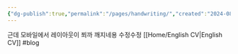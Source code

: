```yaml
---
{"dg-publish":true,"permalink":"/pages/handwriting/","created":"2024-08-21","updated":"2024-08-20T23:17:00"}
---
```


<style> .container {font-family: sans-serif; text-align: center;} .button-wrapper button {z-index: 1;height: 40px; width: 100px; margin: 10px;padding: 5px;} .excalidraw .App-menu_top .buttonList { display: flex;} .excalidraw-wrapper { height: 800px; margin: 50px; position: relative;} :root[dir="ltr"] .excalidraw .layer-ui__wrapper .zen-mode-transition.App-menu_bottom--transition-left {transform: none;} </style><script src="https://cdn.jsdelivr.net/npm/react@17/umd/react.production.min.js"></script><script src="https://cdn.jsdelivr.net/npm/react-dom@17/umd/react-dom.production.min.js"></script><script type="text/javascript" src="https://cdn.jsdelivr.net/npm/@excalidraw/excalidraw@0/dist/excalidraw.production.min.js"></script><div id="Drawing_2024-08-21_1430.54.excalidraw.md1"></div><script>(function(){const InitialData={"type":"excalidraw","version":2,"source":"https://github.com/zsviczian/obsidian-excalidraw-plugin/releases/tag/2.3.0","elements":[{"id":"zcRPc9-IS8baeQ9DeZRJ4","type":"freedraw","x":45.42695312500001,"y":-134.65937499999998,"width":0.0001,"height":0.0001,"angle":0,"strokeColor":"#1e1e1e","backgroundColor":"transparent","fillStyle":"solid","strokeWidth":0.5,"strokeStyle":"solid","roughness":1,"opacity":100,"groupIds":[],"frameId":null,"index":"aD","roundness":null,"seed":1486919839,"version":4,"versionNonce":891043039,"isDeleted":false,"boundElements":null,"updated":1724248181898,"link":null,"locked":false,"points":[[0,0],[0.0001,0.0001]],"pressures":[0,0],"simulatePressure":false,"lastCommittedPoint":[0.0001,0.0001]},{"id":"Q7fwXO_AUDqF_LSV35B1U","type":"freedraw","x":-55.373046875,"y":-193.859375,"width":0.0001,"height":0.0001,"angle":0,"strokeColor":"#1e1e1e","backgroundColor":"transparent","fillStyle":"solid","strokeWidth":0.5,"strokeStyle":"solid","roughness":1,"opacity":100,"groupIds":[],"frameId":null,"index":"aE","roundness":null,"seed":97847921,"version":4,"versionNonce":58188337,"isDeleted":false,"boundElements":null,"updated":1724248183765,"link":null,"locked":false,"points":[[0,0],[0.0001,0.0001]],"pressures":[0,0],"simulatePressure":false,"lastCommittedPoint":[0.0001,0.0001]},{"id":"KeycDzt9VBMPXlgsqRFJ3","type":"freedraw","x":-160.17304687499998,"y":-165.859375,"width":8.800000000000011,"height":50.400000000000006,"angle":0,"strokeColor":"#1e1e1e","backgroundColor":"transparent","fillStyle":"solid","strokeWidth":0.5,"strokeStyle":"solid","roughness":1,"opacity":100,"groupIds":[],"frameId":null,"index":"aF","roundness":null,"seed":1893683583,"version":6,"versionNonce":232200703,"isDeleted":false,"boundElements":null,"updated":1724248186199,"link":null,"locked":false,"points":[[0,0],[-4,13.600000000000023],[-8,43.20000000000002],[-8.800000000000011,50.400000000000006]],"pressures":[0,0,0,0],"simulatePressure":false,"lastCommittedPoint":[-8.800000000000011,50.400000000000006]},{"id":"6PA92W4K2ZcORwAEUHRzj","type":"freedraw","x":-160.17304687499998,"y":-141.059375,"width":35.19999999999999,"height":8,"angle":0,"strokeColor":"#1e1e1e","backgroundColor":"transparent","fillStyle":"solid","strokeWidth":0.5,"strokeStyle":"solid","roughness":1,"opacity":100,"groupIds":[],"frameId":null,"index":"aG","roundness":null,"seed":1063678801,"version":7,"versionNonce":687816881,"isDeleted":false,"boundElements":null,"updated":1724248186417,"link":null,"locked":false,"points":[[0,0],[7.199999999999989,-3.1999999999999886],[16,-4],[28.799999999999983,-4.800000000000011],[35.19999999999999,-8]],"pressures":[0,0,0,0,0],"simulatePressure":false,"lastCommittedPoint":[35.19999999999999,-8]},{"id":"tAfctIJOoULdxYoUFFH8-","type":"freedraw","x":-140.17304687499998,"y":-132.25937499999998,"width":4,"height":24,"angle":0,"strokeColor":"#1e1e1e","backgroundColor":"transparent","fillStyle":"solid","strokeWidth":0.5,"strokeStyle":"solid","roughness":1,"opacity":100,"groupIds":[],"frameId":null,"index":"aH","roundness":null,"seed":11397887,"version":6,"versionNonce":1926034303,"isDeleted":false,"boundElements":null,"updated":1724248186635,"link":null,"locked":false,"points":[[0,0],[-3.200000000000017,4],[-1.5999999999999943,17.599999999999994],[0.799999999999983,24]],"pressures":[0,0,0,0],"simulatePressure":false,"lastCommittedPoint":[0.799999999999983,24]},{"id":"dgvk4KHQYBD6Yq7NF40hF","type":"freedraw","x":-148.17304687499998,"y":-103.459375,"width":24,"height":21.599999999999994,"angle":0,"strokeColor":"#1e1e1e","backgroundColor":"transparent","fillStyle":"solid","strokeWidth":0.5,"strokeStyle":"solid","roughness":1,"opacity":100,"groupIds":[],"frameId":null,"index":"aI","roundness":null,"seed":924918225,"version":7,"versionNonce":498917169,"isDeleted":false,"boundElements":null,"updated":1724248186834,"link":null,"locked":false,"points":[[0,0],[4.799999999999983,-6.400000000000006],[10.400000000000006,-11.199999999999989],[20.799999999999997,-18.400000000000006],[24,-21.599999999999994]],"pressures":[0,0,0,0,0],"simulatePressure":false,"lastCommittedPoint":[24,-21.599999999999994]},{"id":"So2tkkJupeJKv0CflKLGf","type":"freedraw","x":-131.373046875,"y":-111.459375,"width":34.400000000000006,"height":34.400000000000006,"angle":0,"strokeColor":"#1e1e1e","backgroundColor":"transparent","fillStyle":"solid","strokeWidth":0.5,"strokeStyle":"solid","roughness":1,"opacity":100,"groupIds":[],"frameId":null,"index":"aJ","roundness":null,"seed":387073151,"version":9,"versionNonce":1745033567,"isDeleted":false,"boundElements":null,"updated":1724248187068,"link":null,"locked":false,"points":[[0,0],[-3.1999999999999886,10.400000000000006],[-3.1999999999999886,24.799999999999983],[-0.799999999999983,34.400000000000006],[8.800000000000011,34.400000000000006],[25.60000000000001,8.800000000000011],[31.200000000000017,1.5999999999999943]],"pressures":[0,0,0,0,0,0,0],"simulatePressure":false,"lastCommittedPoint":[31.200000000000017,1.5999999999999943]},{"id":"YO7FiHM6I5Q5cU9SVDh31","type":"freedraw","x":-86.99953875536927,"y":-147.04202880685358,"width":11.352797514487449,"height":50.27667470701584,"angle":0,"strokeColor":"#1e1e1e","backgroundColor":"transparent","fillStyle":"solid","strokeWidth":0.5,"strokeStyle":"solid","roughness":1,"opacity":100,"groupIds":[],"frameId":null,"index":"aK","roundness":null,"seed":1754252657,"version":8,"versionNonce":90389681,"isDeleted":false,"boundElements":null,"updated":1724248187501,"link":null,"locked":false,"points":[[0,0],[-11.352797514487449,17.84011037990885],[-11.352797514487449,23.516509137152553],[-11.352797514487449,37.30204897617304],[-9.730969298132095,48.654846490660475],[-8.109141081776755,50.27667470701584]],"pressures":[0,0,0,0,0,0],"simulatePressure":false,"lastCommittedPoint":[-8.109141081776755,50.27667470701584]},{"id":"VL4TpNfZcsgn7NnRoo71Y","type":"freedraw","x":-83.75588232265858,"y":-138.93288772507685,"width":3.2436564327106936,"height":41.35661951706143,"angle":0,"strokeColor":"#1e1e1e","backgroundColor":"transparent","fillStyle":"solid","strokeWidth":0.5,"strokeStyle":"solid","roughness":1,"opacity":100,"groupIds":[],"frameId":null,"index":"aL","roundness":null,"seed":1337929471,"version":9,"versionNonce":181982175,"isDeleted":false,"boundElements":null,"updated":1724248187819,"link":null,"locked":false,"points":[[0,0],[-0.8109141081776698,9.730969298132123],[-0.8109141081776698,15.407368055375827],[-0.8109141081776698,25.13833735350792],[-0.8109141081776698,35.6802207598177],[-0.8109141081776698,41.35661951706143],[2.4327423245330237,35.6802207598177]],"pressures":[0,0,0,0,0,0,0],"simulatePressure":false,"lastCommittedPoint":[2.4327423245330237,35.6802207598177]},{"id":"N3xDe9OVhaqbMw8BP255U","type":"freedraw","x":-88.62136697172463,"y":-95.95443999166008,"width":36.491134867995356,"height":40.54570540888375,"angle":0,"strokeColor":"#1e1e1e","backgroundColor":"transparent","fillStyle":"solid","strokeWidth":0.5,"strokeStyle":"solid","roughness":1,"opacity":100,"groupIds":[],"frameId":null,"index":"aM","roundness":null,"seed":1377715057,"version":8,"versionNonce":1031486129,"isDeleted":false,"boundElements":null,"updated":1724248188252,"link":null,"locked":false,"points":[[0,0],[5.6763987572437316,-4.8654846490660475],[12.163711622665119,-10.541883406309779],[23.516509137152582,-21.894680920797214],[30.814736110751653,-31.62565021892931],[36.491134867995356,-40.54570540888375]],"pressures":[0,0,0,0,0,0],"simulatePressure":false,"lastCommittedPoint":[36.491134867995356,-40.54570540888375]},{"id":"hlozdNogtlFXyTbn6-6ek","type":"freedraw","x":-54.562974428262294,"y":-157.58391221316336,"width":51.89850292337118,"height":89.20055189954425,"angle":0,"strokeColor":"#1e1e1e","backgroundColor":"transparent","fillStyle":"solid","strokeWidth":0.5,"strokeStyle":"solid","roughness":1,"opacity":100,"groupIds":[],"frameId":null,"index":"aN","roundness":null,"seed":1736560895,"version":19,"versionNonce":1599585055,"isDeleted":false,"boundElements":null,"updated":1724248188836,"link":null,"locked":false,"points":[[0,0],[4.054570540888392,-2.4327423245330237],[8.109141081776755,4.054570540888363],[8.92005518995444,30.814736110751653],[4.054570540888392,54.33124524790421],[-2.4327423245330237,68.92769919510235],[-5.676398757243703,72.17135562781309],[-4.8654846490660475,69.73861330328003],[5.6763987572437316,57.574901680614914],[12.163711622665147,52.70941703154887],[12.974625730842803,55.953073464259575],[11.352797514487463,72.17135562781309],[10.541883406309779,84.3350672504782],[17.029196271731195,86.76780957501123],[28.38199378621863,73.7931838441684],[41.35661951706143,53.52033113972652],[46.22210416612748,47.84393238248282]],"pressures":[0,0,0,0,0,0,0,0,0,0,0,0,0,0,0,0,0],"simulatePressure":false,"lastCommittedPoint":[46.22210416612748,47.84393238248282]},{"id":"2u6qBUjMz_-r1uIsMz0bt","type":"freedraw","x":-15.639097235733885,"y":-125.95826199423405,"width":19.46193859626419,"height":54.331245247904235,"angle":0,"strokeColor":"#1e1e1e","backgroundColor":"transparent","fillStyle":"solid","strokeWidth":0.5,"strokeStyle":"solid","roughness":1,"opacity":100,"groupIds":[],"frameId":null,"index":"aO","roundness":null,"seed":1089525809,"version":9,"versionNonce":1118841169,"isDeleted":false,"boundElements":null,"updated":1724248189153,"link":null,"locked":false,"points":[[0,0],[2.4327423245330237,-10.541883406309779],[4.8654846490660475,-13.785539839020458],[7.298226973599071,-1.6218282163553397],[11.352797514487435,26.76016556986329],[16.218282163553482,38.92387719252841],[19.46193859626419,40.54570540888378]],"pressures":[0,0,0,0,0,0,0],"simulatePressure":false,"lastCommittedPoint":[19.46193859626419,40.54570540888378]},{"id":"GdrIafd3PI1wxndx3jx7K","type":"freedraw","x":20.85203763226147,"y":-151.90751345591963,"width":0.8109141081776841,"height":76.22592616870145,"angle":0,"strokeColor":"#1e1e1e","backgroundColor":"transparent","fillStyle":"solid","strokeWidth":0.5,"strokeStyle":"solid","roughness":1,"opacity":100,"groupIds":[],"frameId":null,"index":"aP","roundness":null,"seed":371208287,"version":7,"versionNonce":528159999,"isDeleted":false,"boundElements":null,"updated":1724248189369,"link":null,"locked":false,"points":[[0,0],[0.8109141081776841,4.8654846490660475],[0.8109141081776841,18.651024488086506],[0.8109141081776841,66.49495687056935],[0.8109141081776841,76.22592616870145]],"pressures":[0,0,0,0,0],"simulatePressure":false,"lastCommittedPoint":[0.8109141081776841,76.22592616870145]},{"id":"o0SC_FZ1_HDp8ojixdjGP","type":"freedraw","x":-26.99189475022135,"y":-121.092777345168,"width":29.192907894396313,"height":27.571079678040945,"angle":0,"strokeColor":"#1e1e1e","backgroundColor":"transparent","fillStyle":"solid","strokeWidth":0.5,"strokeStyle":"solid","roughness":1,"opacity":100,"groupIds":[],"frameId":null,"index":"aQ","roundness":null,"seed":2095384657,"version":7,"versionNonce":1539356081,"isDeleted":false,"boundElements":null,"updated":1724248189973,"link":null,"locked":false,"points":[[0,0],[-2.4327423245330237,-2.4327423245330237],[8.109141081776755,-9.730969298132095],[22.705595028974898,-24.327423245330237],[26.76016556986329,-27.571079678040945]],"pressures":[0,0,0,0,0],"simulatePressure":false,"lastCommittedPoint":[26.76016556986329,-27.571079678040945]},{"id":"OzMtnjDiFwOTIEVJQq5Pr","type":"freedraw","x":-122.67975951518697,"y":-53.786906366420965,"width":20.27285270444186,"height":51.0875888151935,"angle":0,"strokeColor":"#1e1e1e","backgroundColor":"transparent","fillStyle":"solid","strokeWidth":0.5,"strokeStyle":"solid","roughness":1,"opacity":100,"groupIds":[],"frameId":null,"index":"aR","roundness":null,"seed":40297983,"version":7,"versionNonce":1086080671,"isDeleted":false,"boundElements":null,"updated":1724248191588,"link":null,"locked":false,"points":[[0,0],[-8.109141081776741,3.2436564327106794],[-17.029196271731152,29.192907894396285],[-19.461938596264176,46.22210416612745],[-20.27285270444186,51.0875888151935]],"pressures":[0,0,0,0,0],"simulatePressure":false,"lastCommittedPoint":[-20.27285270444186,51.0875888151935]},{"id":"9obaSkmeiS_zhGa0I-V1d","type":"freedraw","x":-105.65056324345579,"y":-43.245022960111214,"width":30.00382200257397,"height":4.8654846490660475,"angle":0,"strokeColor":"#1e1e1e","backgroundColor":"transparent","fillStyle":"solid","strokeWidth":0.5,"strokeStyle":"solid","roughness":1,"opacity":100,"groupIds":[],"frameId":null,"index":"aS","roundness":null,"seed":760951985,"version":7,"versionNonce":451880465,"isDeleted":false,"boundElements":null,"updated":1724248191787,"link":null,"locked":false,"points":[[0,0],[9.730969298132095,-0.8109141081776556],[17.029196271731166,-0.8109141081776556],[25.94925146168559,1.6218282163553681],[30.00382200257397,4.054570540888392]],"pressures":[0,0,0,0,0],"simulatePressure":false,"lastCommittedPoint":[30.00382200257397,4.054570540888392]},{"id":"PlW7cG8PIXwHbkbwQWHd0","type":"freedraw","x":-96.73050805350137,"y":-17.29577149842561,"width":8.920055189954425,"height":45.411190057949796,"angle":0,"strokeColor":"#1e1e1e","backgroundColor":"transparent","fillStyle":"solid","strokeWidth":0.5,"strokeStyle":"solid","roughness":1,"opacity":100,"groupIds":[],"frameId":null,"index":"aT","roundness":null,"seed":1881438111,"version":7,"versionNonce":1370149951,"isDeleted":false,"boundElements":null,"updated":1724248191971,"link":null,"locked":false,"points":[[0,0],[-8.109141081776755,12.163711622665119],[-8.920055189954425,21.894680920797214],[-8.920055189954425,40.54570540888375],[-8.109141081776755,45.411190057949796]],"pressures":[0,0,0,0,0],"simulatePressure":false,"lastCommittedPoint":[-8.109141081776755,45.411190057949796]},{"id":"8xLtx_jtRJIXUsDUUgz_G","type":"freedraw","x":-104.83964913527812,"y":28.115418559524187,"width":59.196729896970254,"height":51.89850292337121,"angle":0,"strokeColor":"#1e1e1e","backgroundColor":"transparent","fillStyle":"solid","strokeWidth":0.5,"strokeStyle":"solid","roughness":1,"opacity":100,"groupIds":[],"frameId":null,"index":"aU","roundness":null,"seed":1556825361,"version":13,"versionNonce":873509297,"isDeleted":false,"boundElements":null,"updated":1724248192322,"link":null,"locked":false,"points":[[0,0],[-3.2436564327106936,-4.054570540888392],[6.487312865421401,-9.730969298132095],[27.571079678040945,-23.516509137152582],[34.86930665164003,-25.949251461685606],[30.81473611075164,-14.596453947198142],[25.94925146168559,4.8654846490660475],[27.571079678040945,21.894680920797214],[38.11296308435071,25.949251461685606],[48.65484649066049,18.651024488086534],[55.95307346425956,-2.4327423245330237]],"pressures":[0,0,0,0,0,0,0,0,0,0,0],"simulatePressure":false,"lastCommittedPoint":[55.95307346425956,-2.4327423245330237]},{"id":"j68dKy3y_x-OYeHcrXs6W","type":"freedraw","x":-61.05028729368368,"y":-34.324967770156775,"width":31.62565021892931,"height":58.38581578879263,"angle":0,"strokeColor":"#1e1e1e","backgroundColor":"transparent","fillStyle":"solid","strokeWidth":0.5,"strokeStyle":"solid","roughness":1,"opacity":100,"groupIds":[],"frameId":null,"index":"aV","roundness":null,"seed":533473791,"version":10,"versionNonce":9632511,"isDeleted":false,"boundElements":null,"updated":1724248192641,"link":null,"locked":false,"points":[[0,0],[7.298226973599071,-4.8654846490660475],[12.163711622665119,-6.487312865421416],[19.46193859626419,-10.541883406309807],[21.894680920797214,-5.67639875724376],[17.029196271731166,21.083766812619558],[25.13833735350792,45.411190057949796],[31.62565021892931,47.84393238248282]],"pressures":[0,0,0,0,0,0,0,0],"simulatePressure":false,"lastCommittedPoint":[31.62565021892931,47.84393238248282]},{"id":"hxZak6XqHhCccG9de_uQX","type":"freedraw","x":-14.828183127556201,"y":-32.70313955380146,"width":28.3819937862186,"height":51.087588815193556,"angle":0,"strokeColor":"#1e1e1e","backgroundColor":"transparent","fillStyle":"solid","strokeWidth":0.5,"strokeStyle":"solid","roughness":1,"opacity":100,"groupIds":[],"frameId":null,"index":"aW","roundness":null,"seed":1407664721,"version":12,"versionNonce":1696973073,"isDeleted":false,"boundElements":null,"updated":1724248192988,"link":null,"locked":false,"points":[[0,0],[-8.92005518995444,0],[-9.730969298132123,1.6218282163553681],[-10.541883406309779,7.298226973599128],[-10.541883406309779,24.327423245330294],[-10.541883406309779,34.05839254346239],[-8.92005518995444,51.087588815193556],[-8.109141081776755,42.167533625239116],[3.2436564327106794,21.083766812619558],[17.840110379908822,1.6218282163553681]],"pressures":[0,0,0,0,0,0,0,0,0,0],"simulatePressure":false,"lastCommittedPoint":[17.840110379908822,1.6218282163553681]},{"id":"CI6AvJKUVdp33Cfw1i_JS","type":"freedraw","x":18.419295307728447,"y":-52.97599225824331,"width":5.6763987572437316,"height":57.574901680614914,"angle":0,"strokeColor":"#1e1e1e","backgroundColor":"transparent","fillStyle":"solid","strokeWidth":0.5,"strokeStyle":"solid","roughness":1,"opacity":100,"groupIds":[],"frameId":null,"index":"aX","roundness":null,"seed":1360948383,"version":7,"versionNonce":785099071,"isDeleted":false,"boundElements":null,"updated":1724248193155,"link":null,"locked":false,"points":[[0,0],[1.6218282163553681,4.8654846490660475],[1.6218282163553681,24.327423245330237],[0,47.84393238248282],[-4.054570540888363,57.574901680614914]],"pressures":[0,0,0,0,0],"simulatePressure":false,"lastCommittedPoint":[-4.054570540888363,57.574901680614914]},{"id":"uNnEFosVStxwP6XK7i3GI","type":"freedraw","x":4.633755468707989,"y":19.195363369569748,"width":56.76398757243726,"height":40.54570540888375,"angle":0,"strokeColor":"#1e1e1e","backgroundColor":"transparent","fillStyle":"solid","strokeWidth":0.5,"strokeStyle":"solid","roughness":1,"opacity":100,"groupIds":[],"frameId":null,"index":"aY","roundness":null,"seed":1651957777,"version":13,"versionNonce":1771252913,"isDeleted":false,"boundElements":null,"updated":1724248193541,"link":null,"locked":false,"points":[[0,0],[3.2436564327106794,-7.298226973599071],[12.163711622665119,-7.298226973599071],[26.76016556986326,-7.298226973599071],[30.814736110751625,-0.8109141081776556],[19.46193859626419,14.596453947198142],[12.974625730842803,27.571079678040974],[18.651024488086506,32.43656432710702],[34.86930665164002,33.24747843528468],[55.14215935608189,14.596453947198142],[56.76398757243726,3.2436564327106794]],"pressures":[0,0,0,0,0,0,0,0,0,0,0],"simulatePressure":false,"lastCommittedPoint":[56.76398757243726,3.2436564327106794]},{"id":"8jPUkGLrYNTy_331oGPne","type":"freedraw","x":41.93580444488103,"y":-18.917599714780977,"width":25.13833735350792,"height":72.17135562781306,"angle":0,"strokeColor":"#1e1e1e","backgroundColor":"transparent","fillStyle":"solid","strokeWidth":0.5,"strokeStyle":"solid","roughness":1,"opacity":100,"groupIds":[],"frameId":null,"index":"aZ","roundness":null,"seed":660881151,"version":9,"versionNonce":1909449695,"isDeleted":false,"boundElements":null,"updated":1724248193842,"link":null,"locked":false,"points":[[0,0],[4.054570540888363,-11.352797514487406],[17.029196271731195,-21.894680920797214],[24.327423245330266,-16.21828216355351],[25.13833735350792,23.516509137152582],[22.705595028974898,50.27667470701584],[19.46193859626422,48.65484649066053]],"pressures":[0,0,0,0,0,0,0],"simulatePressure":false,"lastCommittedPoint":[19.46193859626422,48.65484649066053]},{"id":"ZoqOPflxOLnupxnX5Xyh4","type":"freedraw","x":81.6705957455871,"y":-56.21964869095399,"width":5.676398757243703,"height":109.47340460398607,"angle":0,"strokeColor":"#1e1e1e","backgroundColor":"transparent","fillStyle":"solid","strokeWidth":0.5,"strokeStyle":"solid","roughness":1,"opacity":100,"groupIds":[],"frameId":null,"index":"aa","roundness":null,"seed":1478636401,"version":7,"versionNonce":1740565713,"isDeleted":false,"boundElements":null,"updated":1724248194072,"link":null,"locked":false,"points":[[0,0],[0.8109141081776556,10.54188340630975],[-4.8654846490660475,41.356619517061404],[-0.8109141081776556,107.85157638763076],[0.8109141081776556,109.47340460398607]],"pressures":[0,0,0,0,0],"simulatePressure":false,"lastCommittedPoint":[0.8109141081776556,109.47340460398607]},{"id":"LcdT36ka","type":"text","x":-115.3815325415879,"y":-198.1296176220471,"width":163.70001220703125,"height":25,"angle":0,"strokeColor":"#1e1e1e","backgroundColor":"transparent","fillStyle":"solid","strokeWidth":0.5,"strokeStyle":"solid","roughness":1,"opacity":100,"groupIds":[],"frameId":null,"index":"ab","roundness":null,"seed":165074143,"version":44,"versionNonce":1982317119,"isDeleted":false,"boundElements":null,"updated":1724248204288,"link":null,"locked":false,"text":"손필기도 할수잇어오","rawText":"손필기도 할수잇어오","fontSize":20,"fontFamily":5,"textAlign":"left","verticalAlign":"top","containerId":null,"originalText":"손필기도 할수잇어오","autoResize":true,"lineHeight":1.25},{"type":"freedraw","version":63,"versionNonce":1069256433,"index":"a1","isDeleted":true,"id":"Go7s-gvYqUT9xHAPnwaAD","fillStyle":"solid","strokeWidth":2,"strokeStyle":"solid","roughness":1,"opacity":100,"angle":0,"x":-56.9296875,"y":-177.96875,"strokeColor":"#1e1e1e","backgroundColor":"transparent","width":116.53515625,"height":151.1796875,"seed":2128503403,"groupIds":[],"frameId":null,"roundness":null,"boundElements":[],"updated":1724248166890,"link":null,"locked":false,"points":[[0,0],[-0.125,0],[-0.25,-0.109375],[-0.25,-1.22265625],[-0.1015625,-5.71875],[8.2734375,-19.21875],[12.98046875,-24.359375],[18.7109375,-29.26953125],[25.08203125,-33.3046875],[31.01171875,-35.40625],[38.2734375,-36.96484375],[46.7734375,-37.86328125],[58.60546875,-37.90234375],[74.85546875,-35.77734375],[85.0078125,-31.57421875],[90.70703125,-26.79296875],[97.5859375,-20.84765625],[103.09375,-14.38671875],[107.67578125,-7.375],[113.953125,8.52734375],[115.99609375,24.20703125],[116.28515625,31.109375],[115.59765625,36.765625],[113.4609375,41.57421875],[109.90625,46.02734375],[104.6640625,50.10546875],[100.0234375,52.5546875],[95.85546875,54.15234375],[90.671875,55.796875],[84.16015625,57.53125],[77.9375,58.99609375],[75.72265625,59.4609375],[75.28515625,59.5390625],[74.546875,59.65234375],[74.12109375,59.78125],[73.69921875,60.09765625],[73.5,60.96484375],[73.4921875,62.7890625],[73.48828125,68.22265625],[73.484375,71.640625],[73.48046875,75.0390625],[73.48046875,78.953125],[73.48046875,82.9140625],[73.48046875,86.421875],[73.48046875,89.93359375],[73.48046875,92.9609375],[73.75,96.484375],[74.484375,100.5625],[75.05078125,102.33984375],[75.39453125,103.23828125],[75.81640625,104.38671875],[76.22265625,105.4453125],[76.83984375,106.92578125],[77.63671875,108.4765625],[78.30859375,109.86328125],[79.0078125,111.2578125],[79.64453125,112.2890625],[80.046875,112.84375],[80.29296875,113.27734375],[80.29296875,113.27734375]],"lastCommittedPoint":null,"simulatePressure":true,"pressures":[]},{"type":"freedraw","version":65,"versionNonce":1546553553,"index":"a2","isDeleted":true,"id":"nRhPhfDFG8-52tseQwHcd","fillStyle":"solid","strokeWidth":2,"strokeStyle":"solid","roughness":1,"opacity":100,"angle":0,"x":32.45703125,"y":26.63671875,"strokeColor":"#1e1e1e","backgroundColor":"transparent","width":69.921875,"height":78.62109375,"seed":1761697701,"groupIds":[],"frameId":null,"roundness":null,"boundElements":[],"updated":1724248167439,"link":null,"locked":false,"points":[[0,0],[0,0.1328125],[-0.109375,0.265625],[-0.96875,0.265625],[-1.29296875,0.265625],[-1.59375,0.265625],[-2.1015625,0.25390625],[-2.4765625,-1.6796875],[-2.4765625,-8.95703125],[-2.4765625,-15.43359375],[-2.4765625,-19.01171875],[-2.4765625,-23.4609375],[-1.60546875,-27.64453125],[0.42578125,-32.375],[3.0703125,-36.25],[6.47265625,-38.8984375],[10.7421875,-40.67578125],[15.98828125,-41.40234375],[21.96875,-41.765625],[28.3203125,-41.91796875],[34.765625,-40.7265625],[41.7421875,-37.0078125],[48.7109375,-31.9765625],[54.6015625,-26.43359375],[59.63671875,-19.90625],[63.1953125,-13.1796875],[65.9375,-3.57421875],[67.4453125,8.453125],[66.8359375,15.4453125],[65.06640625,19.53515625],[61.85546875,24.34375],[57.24609375,28.11328125],[51.34375,31.33203125],[44.37890625,33.765625],[37.37109375,35.34765625],[31.86328125,36.30078125],[24.8984375,36.703125],[17.62109375,36.66796875],[9.09765625,32.984375],[6.7890625,30.7421875],[2.0859375,24.55078125],[0.55859375,19.921875],[-0.640625,14.75],[-0.9765625,8.18359375],[-0.8984375,-2.15625],[-0.171875,-8.81640625],[1.16796875,-12.15625],[2.94140625,-16.36328125],[5.3671875,-19.76171875],[8.06640625,-22.58203125],[10.59765625,-24.640625],[13.1875,-26.078125],[16.0234375,-26.8828125],[18.62109375,-27.25],[20.90234375,-27.4296875],[22.8125,-27.50390625],[24.3671875,-27.5390625],[25.5546875,-27.55078125],[26.22265625,-27.5546875],[26.62109375,-27.55859375],[26.9375,-27.5625],[26.9375,-27.5625]],"lastCommittedPoint":null,"simulatePressure":true,"pressures":[]},{"type":"freedraw","version":46,"versionNonce":2070961183,"index":"a3","isDeleted":true,"id":"MIuZ5kTUpoJoUUiTZSmS9","fillStyle":"solid","strokeWidth":2,"strokeStyle":"solid","roughness":1,"opacity":100,"angle":0,"x":-186.6484375,"y":-114.703125,"strokeColor":"#1e1e1e","backgroundColor":"transparent","width":69.95703125,"height":94.453125,"seed":940067467,"groupIds":[],"frameId":null,"roundness":null,"boundElements":[],"updated":1724248164771,"link":null,"locked":false,"points":[[0,0],[0.10546875,0],[1.09375,0],[3.3359375,0],[6.609375,0],[11.1640625,-0.0234375],[18.9921875,-0.83984375],[25.9453125,-2.03515625],[29.69921875,-2.68359375],[33.65234375,-3.4453125],[37.66796875,-4.328125],[41.35546875,-5.0390625],[44.41796875,-5.6953125],[46.80078125,-6.125],[48.85546875,-6.3203125],[50.44921875,-6.4375],[51.421875,-6.4921875],[52.31640625,-6.51953125],[52.953125,-6.53125],[53.375,-6.5390625],[53.73046875,-6.54296875],[54.046875,-6.546875],[54.3515625,-6.55078125],[54.5078125,-6.4140625],[54.51171875,-6.0703125],[54.609375,-4.88671875],[54.9453125,-3.33203125],[55.4609375,-0.30859375],[56.078125,3.734375],[56.796875,9.15234375],[57.6328125,16.53515625],[58.56640625,25.75],[59.91015625,36.1640625],[61.3515625,47.2265625],[62.8359375,57.9375],[64.34375,65.17578125],[65.765625,70.77734375],[67.0078125,76.78515625],[68.08984375,81.5390625],[69.05078125,84.88671875],[69.5703125,86.74609375],[69.95703125,87.90234375],[69.95703125,87.90234375]],"lastCommittedPoint":null,"simulatePressure":true,"pressures":[]},{"type":"freedraw","version":40,"versionNonce":2003450193,"index":"a4","isDeleted":true,"id":"2LL-HfA9IYThrBunBfgZQ","fillStyle":"solid","strokeWidth":2,"strokeStyle":"solid","roughness":1,"opacity":100,"angle":0,"x":-156.07421875,"y":-58.87890625,"strokeColor":"#1e1e1e","backgroundColor":"transparent","width":32.82421875,"height":4.94140625,"seed":1096954917,"groupIds":[],"frameId":null,"roundness":null,"boundElements":[],"updated":1724248164771,"link":null,"locked":false,"points":[[0,0],[-0.1328125,-0.1328125],[-0.16015625,-0.265625],[0.4765625,-0.265625],[1.6171875,-0.265625],[2.44140625,-0.265625],[3.27734375,-0.265625],[4.59375,-0.27734375],[6.4609375,-0.4453125],[8.04296875,-0.6171875],[9.1484375,-0.65234375],[10.0390625,-0.6796875],[10.671875,-0.6875],[11.3125,-0.6953125],[12.12109375,-0.69921875],[12.90234375,-0.703125],[13.25,-0.70703125],[13.58203125,-0.7109375],[14.44921875,-0.7109375],[15.9375,-0.7109375],[16.96484375,-0.7109375],[17.953125,-0.7109375],[19.05078125,-0.7109375],[19.796875,-0.7109375],[20.56640625,-0.7109375],[21.3203125,-0.890625],[23.36328125,-1.56640625],[26.33984375,-2.734375],[28.04296875,-3.58203125],[29.0078125,-3.9453125],[30.0078125,-4.31640625],[30.703125,-4.5703125],[31.34375,-4.69140625],[31.93359375,-4.76953125],[32.34765625,-4.80859375],[32.6640625,-4.94140625],[32.6640625,-4.94140625]],"lastCommittedPoint":null,"simulatePressure":true,"pressures":[]},{"type":"freedraw","version":17,"versionNonce":1364780849,"index":"a5","isDeleted":true,"id":"LJgq6Msn7F-drEboxYBq5","fillStyle":"solid","strokeWidth":2,"strokeStyle":"solid","roughness":1,"opacity":100,"angle":0,"x":-95.328125,"y":-111.91796875,"strokeColor":"#1e1e1e","backgroundColor":"transparent","width":23.296875,"height":0.265625,"seed":1612850283,"groupIds":[],"frameId":null,"roundness":null,"boundElements":[],"updated":1724248165290,"link":null,"locked":false,"points":[[0,0],[0,-0.1328125],[-0.109375,-0.265625],[0.08984375,-0.265625],[1.671875,-0.265625],[4.34765625,-0.265625],[7.61328125,-0.265625],[11.50390625,-0.265625],[15.8203125,-0.265625],[19.76953125,-0.265625],[21.58203125,-0.265625],[22.44921875,-0.265625],[23.1875,-0.265625],[23.1875,-0.265625]],"lastCommittedPoint":null,"simulatePressure":true,"pressures":[]},{"type":"freedraw","version":20,"versionNonce":1738093567,"index":"a6","isDeleted":true,"id":"omfuqmGHBZky0GYDdQEUW","fillStyle":"solid","strokeWidth":2,"strokeStyle":"solid","roughness":1,"opacity":100,"angle":0,"x":-91.2890625,"y":-82.98828125,"strokeColor":"#1e1e1e","backgroundColor":"transparent","width":65.09375,"height":0,"seed":332158565,"groupIds":[],"frameId":null,"roundness":null,"boundElements":[],"updated":1724248164236,"link":null,"locked":false,"points":[[0,0],[0.44140625,0],[1.4609375,0],[3.51171875,0],[6.62890625,0],[10.96484375,0],[16.671875,0],[26.04296875,0],[35.1328125,0],[41.91015625,0],[47.87109375,0],[52.94921875,0],[58.26953125,0],[61.3984375,0],[63.4921875,0],[65.09375,0],[65.09375,0]],"lastCommittedPoint":null,"simulatePressure":true,"pressures":[]},{"type":"freedraw","version":73,"versionNonce":116885471,"index":"a7","isDeleted":true,"id":"6SdhcqYeaU-ZMtg1djdfy","fillStyle":"solid","strokeWidth":2,"strokeStyle":"solid","roughness":1,"opacity":100,"angle":0,"x":-43.39453125,"y":-51.66796875,"strokeColor":"#1e1e1e","backgroundColor":"transparent","width":50.3203125,"height":47.6328125,"seed":2033047979,"groupIds":[],"frameId":null,"roundness":null,"boundElements":[],"updated":1724248163603,"link":null,"locked":false,"points":[[0,0],[-0.10546875,0],[-0.6328125,0],[-1.58984375,0],[-2.90234375,0],[-4.98046875,0],[-6.87109375,0],[-8.84375,0],[-11.2734375,0],[-13.265625,0],[-15.39453125,0.15234375],[-17.453125,0.80859375],[-19.0078125,1.87109375],[-20.265625,3.0625],[-21.37109375,4.5703125],[-22.40625,6.16796875],[-23.0390625,7.84765625],[-23.25,9.80078125],[-23.3515625,12.19921875],[-23.38671875,15.0234375],[-23.3984375,17.92578125],[-23.40234375,20.50390625],[-23.40234375,23.08984375],[-22.265625,26.734375],[-19.05859375,30.89453125],[-16.26171875,33.34375],[-14.12890625,34.640625],[-11.62890625,36.08984375],[-9.43359375,37.28125],[-7.0390625,38.27734375],[-3.98828125,39.1015625],[-0.74609375,39.6640625],[2.6328125,39.91015625],[6.11328125,40.046875],[8.94140625,40.10546875],[11.65234375,39.47265625],[14.55078125,38.07421875],[17.26171875,36.21484375],[19.3984375,34.30859375],[21.44140625,32.34765625],[23.19921875,30.140625],[24.33984375,27.7265625],[25.4375,25.25390625],[26.4453125,22.1171875],[26.91796875,18.04296875],[26.91796875,15.41015625],[26.76953125,13.65625],[26.06640625,11.4296875],[24.65625,9.3828125],[22.78125,7.26953125],[20.91796875,5.24609375],[19.12109375,3.71484375],[17.16015625,2.28515625],[14.90625,0.5703125],[12.2578125,-1.0390625],[9.703125,-2.32421875],[7.47265625,-3.4765625],[5.3359375,-4.55078125],[3.28515625,-5.578125],[1.54296875,-6.3515625],[-1.21875,-7.30859375],[-2.6484375,-7.52734375],[-4.390625,-7.52734375],[-5.41796875,-7.52734375],[-5.87890625,-7.52734375],[-6.49609375,-7.52734375],[-6.90625,-7.52734375],[-7.28515625,-7.52734375],[-7.70703125,-7.52734375],[-7.70703125,-7.52734375]],"lastCommittedPoint":null,"simulatePressure":true,"pressures":[]},{"id":"qOdNJr--oiJDUHbdfP02W","type":"freedraw","x":-114.57304687499999,"y":-187.459375,"width":112,"height":47.19999999999999,"angle":0,"strokeColor":"#1e1e1e","backgroundColor":"transparent","fillStyle":"solid","strokeWidth":2,"strokeStyle":"solid","roughness":1,"opacity":100,"groupIds":[],"frameId":null,"index":"a8","roundness":null,"seed":1633508447,"version":21,"versionNonce":955701521,"isDeleted":true,"boundElements":null,"updated":1724248165758,"link":null,"locked":false,"points":[[0,0],[-12.799999999999997,-1.5999999999999943],[-16,0.8000000000000114],[-20.80000000000001,8],[-23.19999999999999,9.599999999999994],[-25.599999999999994,8],[-21.599999999999994,-8],[-2.4000000000000057,-30.400000000000006],[14.400000000000006,-37.599999999999994],[24,-25.599999999999994],[23.200000000000003,-6.400000000000006],[15.200000000000003,4.800000000000011],[14.400000000000006,4],[24,0],[50.400000000000006,-1.5999999999999943],[69.6,4.800000000000011],[81.6,5.599999999999994],[86.4,-0.799999999999983]],"pressures":[0,0,0,0,0,0,0,0,0,0,0,0,0,0,0,0,0,0],"simulatePressure":false,"lastCommittedPoint":[86.4,-0.799999999999983]},{"id":"bvFw1d_R8Q4SJbcefibBe","type":"freedraw","x":-140.973046875,"y":-204.25937499999998,"width":6.400000000000006,"height":32.79999999999998,"angle":0,"strokeColor":"#1e1e1e","backgroundColor":"transparent","fillStyle":"solid","strokeWidth":2,"strokeStyle":"solid","roughness":1,"opacity":100,"groupIds":[],"frameId":null,"index":"a9","roundness":null,"seed":1206339249,"version":8,"versionNonce":1778472209,"isDeleted":true,"boundElements":null,"updated":1724248179109,"link":null,"locked":false,"points":[[0,0],[-1.5999999999999943,3.1999999999999886],[-2.4000000000000057,17.599999999999994],[-5.599999999999994,31.19999999999999],[-6.400000000000006,32.79999999999998]],"pressures":[0,0,0,0,0],"simulatePressure":false,"lastCommittedPoint":[-6.400000000000006,32.79999999999998]},{"id":"SggcE2uXnG0gs9WQioNXp","type":"freedraw","x":-136.17304687499998,"y":-195.459375,"width":36,"height":3.1999999999999886,"angle":0,"strokeColor":"#1e1e1e","backgroundColor":"transparent","fillStyle":"solid","strokeWidth":2,"strokeStyle":"solid","roughness":1,"opacity":100,"groupIds":[],"frameId":null,"index":"aA","roundness":null,"seed":1631061407,"version":8,"versionNonce":285401905,"isDeleted":true,"boundElements":null,"updated":1724248178842,"link":null,"locked":false,"points":[[0,0],[1.5999999999999943,1.5999999999999943],[18.39999999999999,1.5999999999999943],[32.8,0],[36,-1.5999999999999943]],"pressures":[0,0,0,0,0],"simulatePressure":false,"lastCommittedPoint":[36,-1.5999999999999943]},{"id":"q-MCFCTIpvMPIkZ7JmYCJ","type":"freedraw","x":-102.57304687499999,"y":-194.65937499999998,"width":22.400000000000006,"height":31.19999999999999,"angle":0,"strokeColor":"#1e1e1e","backgroundColor":"transparent","fillStyle":"solid","strokeWidth":2,"strokeStyle":"solid","roughness":1,"opacity":100,"groupIds":[],"frameId":null,"index":"aB","roundness":null,"seed":941233937,"version":9,"versionNonce":61060433,"isDeleted":true,"boundElements":null,"updated":1724248178509,"link":null,"locked":false,"points":[[0,0],[-11.200000000000003,8.799999999999983],[-16,18.400000000000006],[-22.400000000000006,31.19999999999999]],"pressures":[0,0,0,0],"simulatePressure":false,"lastCommittedPoint":[-22.400000000000006,31.19999999999999]},{"id":"zR6huNM4MaJuUNVv-tqug","type":"freedraw","x":-132.973046875,"y":-161.859375,"width":42.400000000000006,"height":26.400000000000006,"angle":0,"strokeColor":"#1e1e1e","backgroundColor":"transparent","fillStyle":"solid","strokeWidth":2,"strokeStyle":"solid","roughness":1,"opacity":100,"groupIds":[],"frameId":null,"index":"aC","roundness":null,"seed":1920823071,"version":7,"versionNonce":1418118065,"isDeleted":true,"boundElements":null,"updated":1724248176706,"link":null,"locked":false,"points":[[0,0],[8.800000000000011,2.4000000000000057],[28,-12],[42.400000000000006,-24]],"pressures":[0,0,0,0],"simulatePressure":false,"lastCommittedPoint":[42.400000000000006,-24]}],"appState":{"theme":"light","viewBackgroundColor":"#ffffff","currentItemStrokeColor":"#1e1e1e","currentItemBackgroundColor":"transparent","currentItemFillStyle":"solid","currentItemStrokeWidth":0.5,"currentItemStrokeStyle":"solid","currentItemRoughness":1,"currentItemOpacity":100,"currentItemFontFamily":5,"currentItemFontSize":20,"currentItemTextAlign":"left","currentItemStartArrowhead":null,"currentItemEndArrowhead":"arrow","scrollX":203.77117033295445,"scrollY":343.2832429858509,"zoom":{"value":1.2331762265762622},"currentItemRoundness":"round","gridSize":null,"gridColor":{"Bold":"#C9C9C9","Regular":"#EDEDED"},"currentStrokeOptions":null,"previousGridSize":null,"frameRendering":{"enabled":true,"clip":true,"name":true,"outline":true},"objectsSnapModeEnabled":false},"files":{}};InitialData.scrollToContent=true;App=()=>{const e=React.useRef(null),t=React.useRef(null),[n,i]=React.useState({width:void 0,height:void 0});return React.useEffect(()=>{i({width:t.current.getBoundingClientRect().width,height:t.current.getBoundingClientRect().height});const e=()=>{i({width:t.current.getBoundingClientRect().width,height:t.current.getBoundingClientRect().height})};return window.addEventListener("resize",e),()=>window.removeEventListener("resize",e)},[t]),React.createElement(React.Fragment,null,React.createElement("div",{className:"excalidraw-wrapper",ref:t},React.createElement(ExcalidrawLib.Excalidraw,{ref:e,width:n.width,height:n.height,initialData:InitialData,viewModeEnabled:!0,zenModeEnabled:!0,gridModeEnabled:!1})))},excalidrawWrapper=document.getElementById("Drawing_2024-08-21_1430.54.excalidraw.md1");ReactDOM.render(React.createElement(App),excalidrawWrapper);})();</script>

근데 모바일에서 레이아웃이 쬐까 깨지네용 수정수정
[[Home/English CV\|English CV]]
#blog